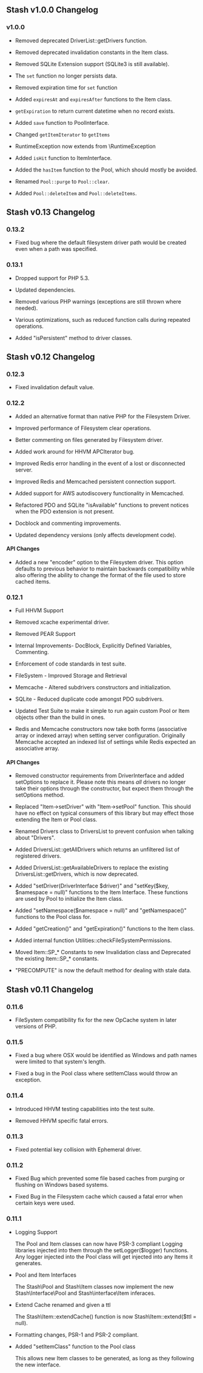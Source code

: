 ## Stash v1.0.0 Changelog

### v1.0.0

* Removed deprecated DriverList::getDrivers function.

* Removed deprecated invalidation constants in the Item class.

* Removed SQLite Extension support (SQLite3 is still available).

* The `set` function no longer persists data.

* Removed expiration time for `set` function

* Added `expiresAt` and `expiresAfter` functions to the Item class.

* `getExpiration` to return current datetime when no record exists.

* Added `save` function to PoolInterface.

* Changed `getItemIterator` to `getItems`

* RuntimeException now extends from \RuntimeException

* Added `isHit` function to ItemInterface.

* Added the `hasItem` function to the Pool, which should mostly be avoided.

* Renamed `Pool::purge` to `Pool::clear`.

* Added `Pool::deleteItem` and `Pool::deleteItems`.



## Stash v0.13 Changelog


### 0.13.2

* Fixed bug where the default filesystem driver path would be created even when a path was specified.

### 0.13.1

* Dropped support for PHP 5.3.

* Updated dependencies.

* Removed various PHP warnings (exceptions are still thrown where needed).

* Various optimizations, such as reduced function calls during repeated operations.

* Added "isPersistent" method to driver classes.


## Stash v0.12 Changelog

### 0.12.3

*   Fixed invalidation default value.


### 0.12.2

*   Added an alternative format than native PHP for the Filesystem Driver.

*   Improved performance of Filesystem clear operations.

*   Better commenting on files generated by Filesystem driver.

*   Added work around for HHVM APCIterator bug.

*   Improved Redis error handling in the event of a lost or disconnected server.

*   Improved Redis and Memcached persistent connection support.

*   Added support for AWS autodiscovery functionality in Memcached.

*   Refactored PDO and SQLite "isAvailable" functions to prevent notices when the PDO extension is not present.

*   Docblock and commenting improvements.

*   Updated dependency versions (only affects development code).


#### API Changes

*   Added a new "encoder" option to the Filesystem driver. This option defaults to previous behavior to maintain backwards compatibility while also offering the ability to change the format of the file used to store cached items.



### 0.12.1

*   Full HHVM Support

*   Removed xcache experimental driver.

*   Removed PEAR Support

*   Internal Improvements- DocBlock, Explicitly Defined Variables, Commenting.

*   Enforcement of code standards in test suite.

*   FileSystem - Improved Storage and Retrieval

*   Memcache - Altered subdrivers constructors and initialization.

*   SQLite - Reduced duplicate code amongst PDO subdrivers.

*   Updated Test Suite to make it simple to run again custom Pool or Item objects other than the build in ones.

*   Redis and Memcache constructors now take both forms (associative array or indexed array) when setting server configuration. Originally Memcache accepted an indexed list of settings while Redis expected an associative array.


#### API Changes

*   Removed constructor requirements from DriverInterface and added setOptions to replace it. Please note this means *all* drivers no longer take their options through the constructor, but expect them through the setOptions method.

*   Replaced "Item->setDriver" with "Item->setPool" function. This should have no effect on typical consumers of this library but may effect those extending the Item or Pool class.

*   Renamed Drivers class to DriversList to prevent confusion when talking about "Drivers".

*   Added DriversList::getAllDrivers which returns an unfiltered list of registered drivers.

*   Added DriversList::getAvailableDrivers to replace the existing DriversList::getDrivers, which is now deprecated.

*   Added "setDriver(DriverInterface $driver)" and "setKey($key, $namespace = null)" functions to the Item Interface. These functions are used by Pool to initialize the Item class.

*   Added "setNamespace($namespace = null)" and "getNamespace()" functions to the Pool class for.

*   Added "getCreation()" and "getExpiration()" functions to the Item class.

*   Added internal function Utilities::checkFileSystemPermissions.

*   Moved Item::SP_* Constants to new Invalidation class and Deprecated the existing Item::SP_* constants.

*   "PRECOMPUTE" is now the default method for dealing with stale data.



## Stash v0.11 Changelog

### 0.11.6

*   FileSystem compatibility fix for the new OpCache system in later versions of PHP.


### 0.11.5

*   Fixed a bug where OSX would be identified as Windows and path names were limited to that system's length.

*   Fixed a bug in the Pool class where setItemClass would throw an exception.


### 0.11.4

*   Introduced HHVM testing capabilities into the test suite.

*   Removed HHVM specific fatal errors.



### 0.11.3

*   Fixed potential key collision with Ephemeral driver.


### 0.11.2

*   Fixed Bug which prevented some file based caches from purging or flushing on Windows based systems.

*   Fixed Bug in the Filesystem cache which caused a fatal error when certain keys were used.


### 0.11.1


*   Logging Support

    The Pool and Item classes can now have PSR-3 compliant Logging libraries injected into them through the setLogger($logger) functions. Any logger injected into the Pool class will get injected into any Items it generates.


*   Pool and Item Interfaces

    The Stash\Pool and Stash\Item classes now implement the new Stash\Interface\Pool and Stash\interface\Item inferaces.


*   Extend Cache renamed and given a ttl

    The Stash\Item::extendCache() function is now Stash\Item::extend($ttl = null).


*   Formatting changes, PSR-1 and PSR-2 compliant.


*   Added "setItemClass" function to the Pool class

    This allows new Item classes to be generated, as long as they following the new interface.
